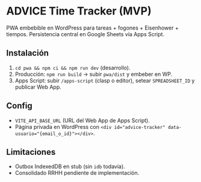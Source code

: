 # ADVICE Time Tracker (MVP)
PWA embebible en WordPress para tareas + fogones + Eisenhower + tiempos. Persistencia central en Google Sheets vía Apps Script.

## Instalación
1. `cd pwa && npm ci && npm run dev` (desarrollo).
2. Producción: `npm run build` → subir `pwa/dist` y embeber en WP.
3. Apps Script: subir `/apps-script` (clasp o editor), setear `SPREADSHEET_ID` y publicar Web App.

## Config
- `VITE_API_BASE_URL` (URL del Web App de Apps Script).
- Página privada en WordPress con `<div id="advice-tracker" data-usuario="{email_o_id}"></div>`.

## Limitaciones
- Outbox IndexedDB en stub (sin `idb` todavía).
- Consolidado RRHH pendiente de implementación.
